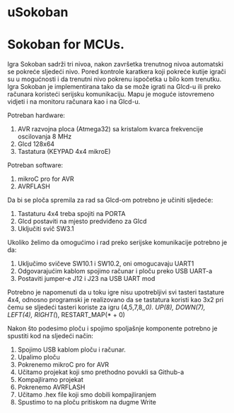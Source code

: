 # uSokoban
# Sokoban for MCUs.

Igra Sokoban sadrži tri nivoa, nakon završetka trenutnog nivoa automatski se pokreće sljedeći nivo.
Pored kontrole karatkera koji pokreće kutije igrači su u mogućnosti i da trenutni nivo pokrenu ispočetka u bilo kom trenutku.
Igra Sokoban je implementirana tako da se može igrati na Glcd-u ili preko računara koristeći serijsku komunikaciju.
Mapu je moguće istovremeno vidjeti i na monitoru računara kao i na Glcd-u.

Potreban hardware:
1. AVR razvojna ploca (Atmega32) sa kristalom kvarca frekvencije oscilovanja 8 MHz
2. Glcd 128x64
3. Tastatura (KEYPAD 4x4 mikroE)

Potreban software:
1. mikroC pro for AVR
2. AVRFLASH


Da bi se ploča spremila za rad sa Glcd-om potrebno je učiniti sljedeće:
1. Tastaturu 4x4 treba spojiti na PORTA
2. Glcd postaviti na mjesto predviđeno za Glcd
3. Uključiti svič SW3.1

Ukoliko želimo da omogućimo i rad preko serijske komunikacije potrebno je da:
1. Uključimo  svičeve SW10.1 i SW10.2, oni omogucavaju UART1
2. Odgovarajućim kablom spojimo računar i ploču preko USB UART-a
3. Postaviti jumper-e J12 i J23 na USB UART mod

Potrebno je napomenuti da u toku igre nisu upotrebljivi svi tasteri tastature 4x4, odnosno programski je realizovano da se tastatura koristi kao 3x2
pri čemu se sljedeći tasteri koriste za igru (4,5,7,8,*,0).
UP(8), DOWN(7), LEFT(4), RIGHT(*), RESTART_MAP(* + 0)

Nakon što podesimo ploču i spojimo spoljašnje komponente potrebno je spustiti kod na sljedeći način:
1. Spojimo USB kablom ploču i računar.
2. Upalimo ploču
3. Pokrenemo mikroC pro for AVR
4. Učitamo projekat koji smo prethodno povukli sa Github-a
5. Kompajliramo projekat
6. Pokrenemo AVRFLASH
7. Učitamo .hex file koji smo dobili kompajliranjem
8. Spustimo to na ploču pritiskom na dugme Write

